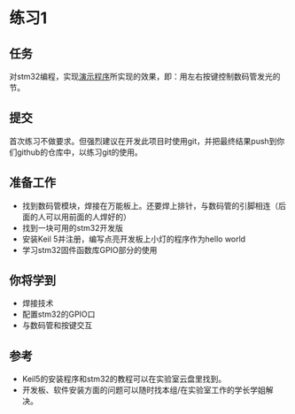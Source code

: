 # 练习1

## 任务
对stm32编程，实现[演示程序](https://github.com/kbridge/Exercises/raw/master/group/Exercise1_demo.zip)所实现的效果，即：用左右按键控制数码管发光的节。

## 提交
首次练习不做要求。但强烈建议在开发此项目时使用git，并把最终结果push到你们github的仓库中，以练习git的使用。

## 准备工作
- 找到数码管模块，焊接在万能板上。还要焊上排针，与数码管的引脚相连（后面的人可以用前面的人焊好的）
- 找到一块可用的stm32开发版
- 安装Keil 5并注册，编写点亮开发板上小灯的程序作为hello world
- 学习stm32固件函数库GPIO部分的使用

## 你将学到
- 焊接技术
- 配置stm32的GPIO口
- 与数码管和按键交互

## 参考
- Keil5的安装程序和stm32的教程可以在实验室云盘里找到。
- 开发板、软件安装方面的问题可以随时找本组/在实验室工作的学长学姐解决。
